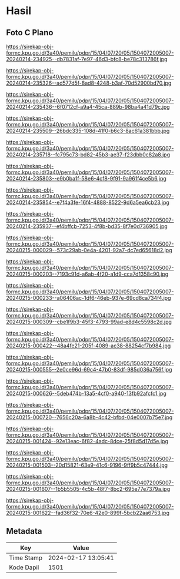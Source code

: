 # Hasil

## Foto C Plano

https://sirekap-obj-formc.kpu.go.id/3a40/pemilu/pdpr/15/04/07/20/05/1504072005007-20240214-234925--db7831af-7e97-46d3-bfc8-be78c313786f.jpg

https://sirekap-obj-formc.kpu.go.id/3a40/pemilu/pdpr/15/04/07/20/05/1504072005007-20240214-235326--ad577d5f-8ad8-4248-b3af-70d52900bd70.jpg

https://sirekap-obj-formc.kpu.go.id/3a40/pemilu/pdpr/15/04/07/20/05/1504072005007-20240214-235436--6f0712cf-a9a4-45ca-889b-98ba4a41d79c.jpg

https://sirekap-obj-formc.kpu.go.id/3a40/pemilu/pdpr/15/04/07/20/05/1504072005007-20240214-235509--26bdc335-108d-41f0-b6c3-8ac61a381bbb.jpg

https://sirekap-obj-formc.kpu.go.id/3a40/pemilu/pdpr/15/04/07/20/05/1504072005007-20240214-235718--fc795c73-bd82-45b3-ae37-f23dbb0c82a8.jpg

https://sirekap-obj-formc.kpu.go.id/3a40/pemilu/pdpr/15/04/07/20/05/1504072005007-20240214-235803--e9b0ba1f-58e6-4cf8-9f91-9a961f4ce5b6.jpg

https://sirekap-obj-formc.kpu.go.id/3a40/pemilu/pdpr/15/04/07/20/05/1504072005007-20240214-235854--e7f4a3fe-16f4-4888-8522-9d6a5ea6cb23.jpg

https://sirekap-obj-formc.kpu.go.id/3a40/pemilu/pdpr/15/04/07/20/05/1504072005007-20240214-235937--ef4bffcb-7253-4f8b-bd35-8f7e0d736905.jpg

https://sirekap-obj-formc.kpu.go.id/3a40/pemilu/pdpr/15/04/07/20/05/1504072005007-20240215-000029--573c29ab-0e4a-4201-92a7-dc7ed65618d2.jpg

https://sirekap-obj-formc.kpu.go.id/3a40/pemilu/pdpr/15/04/07/20/05/1504072005007-20240215-000203--7193c91d-a6ab-4f20-a1d9-cca7d1358c90.jpg

https://sirekap-obj-formc.kpu.go.id/3a40/pemilu/pdpr/15/04/07/20/05/1504072005007-20240215-000233--a06406ac-1df6-46eb-937e-69cd8ca734f4.jpg

https://sirekap-obj-formc.kpu.go.id/3a40/pemilu/pdpr/15/04/07/20/05/1504072005007-20240215-000309--cbe1f9b3-45f3-4793-99ad-e8d4c5598c2d.jpg

https://sirekap-obj-formc.kpu.go.id/3a40/pemilu/pdpr/15/04/07/20/05/1504072005007-20240215-000422--48a4fe21-205f-4089-ac38-88254cf7b984.jpg

https://sirekap-obj-formc.kpu.go.id/3a40/pemilu/pdpr/15/04/07/20/05/1504072005007-20240215-000555--2e0ce96d-69c4-47b0-83df-985d036a756f.jpg

https://sirekap-obj-formc.kpu.go.id/3a40/pemilu/pdpr/15/04/07/20/05/1504072005007-20240215-000626--5deb474b-13a5-4cf0-a940-13fb92afcfc1.jpg

https://sirekap-obj-formc.kpu.go.id/3a40/pemilu/pdpr/15/04/07/20/05/1504072005007-20240215-000720--7656c20a-6a8b-4c42-bfbd-04e0007b75e7.jpg

https://sirekap-obj-formc.kpu.go.id/3a40/pemilu/pdpr/15/04/07/20/05/1504072005007-20240215-001424--92e13eac-6f82-4adc-8dce-25f8d5d17d5e.jpg

https://sirekap-obj-formc.kpu.go.id/3a40/pemilu/pdpr/15/04/07/20/05/1504072005007-20240215-001503--20d15821-63e9-41c6-9196-9ff9b5c47444.jpg

https://sirekap-obj-formc.kpu.go.id/3a40/pemilu/pdpr/15/04/07/20/05/1504072005007-20240215-001607--1b5b5505-4c5b-48f7-8bc2-695e77e7379a.jpg

https://sirekap-obj-formc.kpu.go.id/3a40/pemilu/pdpr/15/04/07/20/05/1504072005007-20240215-001622--fad36f32-70e6-42e0-899f-5bcb22aa6753.jpg


## Metadata

| Key        | Value               |
| ---------- | ------------------- |
| Time Stamp | 2024-02-17 13:05:41 |
| Kode Dapil | 1501                |



